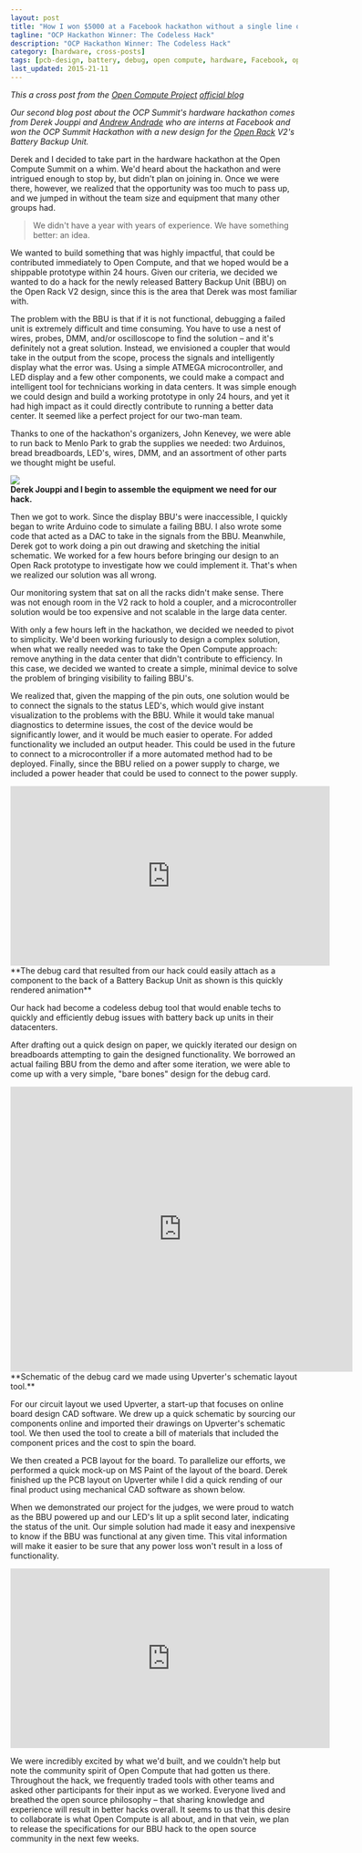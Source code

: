 ```yaml
---
layout: post
title: "How I won $5000 at a Facebook hackathon without a single line of code"
tagline: "OCP Hackathon Winner: The Codeless Hack"
description: "OCP Hackathon Winner: The Codeless Hack"
category: [hardware, cross-posts] 
tags: [pcb-design, battery, debug, open compute, hardware, Facebook, opencompute.org, openhardware]
last_updated: 2015-21-11
---
```


_This a cross post from the_ [_Open Compute Project_](http://www.opencompute.org/) [_official blog_](http://www.opencompute.org/blog/ocp-hackathon-winner-the-codeless-hack/)      

_Our second blog post about the OCP Summit's hardware hackathon comes from Derek Jouppi and_ [_Andrew Andrade_](http://ca.linkedin.com/pub/andrew-andrade/3b/a9b/6b9) _who are interns at Facebook and won the OCP Summit Hackathon with a new design for the [Open Rack](http://www.opencompute.org/wiki/Open_Rack) V2's Battery Backup Unit._    

Derek and I decided to take part in the hardware hackathon at the Open Compute Summit on a whim. We'd heard about the hackathon and were intrigued enough to stop by, but didn't plan on joining in. Once we were there, however, we realized that the opportunity was too much to pass up, and we jumped in without the team size and equipment that many other groups had.     

> We didn't have a year with years of experience.  We have something better: an idea.

We wanted to build something that was highly impactful, that could be contributed immediately to Open Compute, and that we hoped would be a shippable prototype within 24 hours. Given our criteria, we decided we wanted to do a hack for the newly released Battery Backup Unit (BBU) on the Open Rack V2 design, since this is the area that Derek was most familiar with.     

The problem with the BBU is that if it is not functional, debugging a failed unit is extremely difficult and time consuming. You have to use a nest of wires, probes, DMM, and/or oscilloscope to find the solution – and it's definitely not a great solution. Instead, we envisioned a coupler that would take in the output from the scope, process the signals and intelligently display what the error was. Using a simple ATMEGA microcontroller, and LED display and a few other components, we could make a compact and intelligent tool for technicians working in data centers. It was simple enough we could design and build a working prototype in only 24 hours, and yet it had high impact as it could directly contribute to running a better data center. It seemed like a perfect project for our two-man team.      

Thanks to one of the hackathon's organizers, John Kenevey, we were able to run back to Menlo Park to grab the supplies we needed: two Arduinos, bread breadboards, LED's, wires, DMM, and an assortment of other parts we thought might be useful.      

![](http://mrandrewandrade.com/blog/images/preparing-to-win-hackathon.jpg)  
**Derek Jouppi and I begin to assemble the equipment we need for our hack.**   

Then we got to work. Since the display BBU's were inaccessible, I quickly began to write Arduino code to simulate a failing BBU. I also wrote some code that acted as a DAC to take in the signals from the BBU. Meanwhile, Derek got to work doing a pin out drawing and sketching the initial schematic. We worked for a few hours before bringing our design to an Open Rack prototype to investigate how we could implement it. That's when we realized our solution was all wrong.    

Our monitoring system that sat on all the racks didn't make sense. There was not enough room in the V2 rack to hold a coupler, and a microcontroller solution would be too expensive and not scalable in the large data center.

With only a few hours left in the hackathon, we decided we needed to pivot to simplicity. We'd been working furiously to design a complex solution, when what we really needed was to take the Open Compute approach: remove anything in the data center that didn't contribute to efficiency. In this case, we decided we wanted to create a simple, minimal device to solve the problem of bringing visibility to failing BBU's.    

We realized that, given the mapping of the pin outs, one solution would be to connect the signals to the status LED's, which would give instant visualization to the problems with the BBU. While it would take manual diagnostics to determine issues, the cost of the device would be significantly lower, and it would be much easier to operate. For added functionality we included an output header. This could be used in the future to connect to a microcontroller if a more automated method had to be deployed. Finally, since the BBU relied on a power supply to charge, we included a power header that could be used to connect to the power supply.    


<iframe width="560" height="315" src="https://www.youtube.com/embed/rrX7r5jM19A" frameborder="0" allowfullscreen></iframe>
**The debug card that resulted from our hack could easily attach as a component to the back of a Battery Backup Unit as shown is this quickly rendered animation**   

Our hack had become a codeless debug tool that would enable techs to quickly and efficiently debug issues with battery back up units in their datacenters.    

After drafting out a quick design on paper, we quickly iterated our design on breadboards attempting to gain the designed functionality. We borrowed an actual failing BBU from the demo and after some iteration, we were able to come up with a very simple, "bare bones" design for the debug card.    


<iframe title="hackathon" width="600" height="500" scrolling="no" frameborder="0" name="hackathon" class="eda_tool" src="https://upverter.com/eda/embed/#designId=67c971c45790061b,actionId="></iframe>
**Schematic of the debug card we made using Upverter's schematic layout tool.**

For our circuit layout we used Upverter, a start-up that focuses on online board design CAD software. We drew up a quick schematic by sourcing our components online and imported their drawings on Upverter's schematic tool. We then used the tool to create a bill of materials that included the component prices and the cost to spin the board.

We then created a PCB layout for the board. To parallelize our efforts, we performed a quick mock-up on MS Paint of the layout of the board. Derek finished up the PCB layout on Upverter while I did a quick rending of our final product using mechanical CAD software as shown below.


When we demonstrated our project for the judges, we were proud to watch as the BBU powered up and our LED's lit up a split second later, indicating the status of the unit. Our simple solution had made it easy and inexpensive to know if the BBU was functional at any given time. This vital information will make it easier to be sure that any power loss won't result in a loss of functionality.

<iframe width="560" height="315" src="https://www.youtube.com/embed/KAKc50apXxI" frameborder="0" allowfullscreen></iframe>

We were incredibly excited by what we'd built, and we couldn't help but note the community spirit of Open Compute that had gotten us there. Throughout the hack, we frequently traded tools with other teams and asked other participants for their input as we worked. Everyone lived and breathed the open source philosophy – that sharing knowledge and experience will result in better hacks overall. It seems to us that this desire to collaborate is what Open Compute is all about, and in that vein, we plan to release the specifications for our BBU hack to the open source community in the next few weeks.

